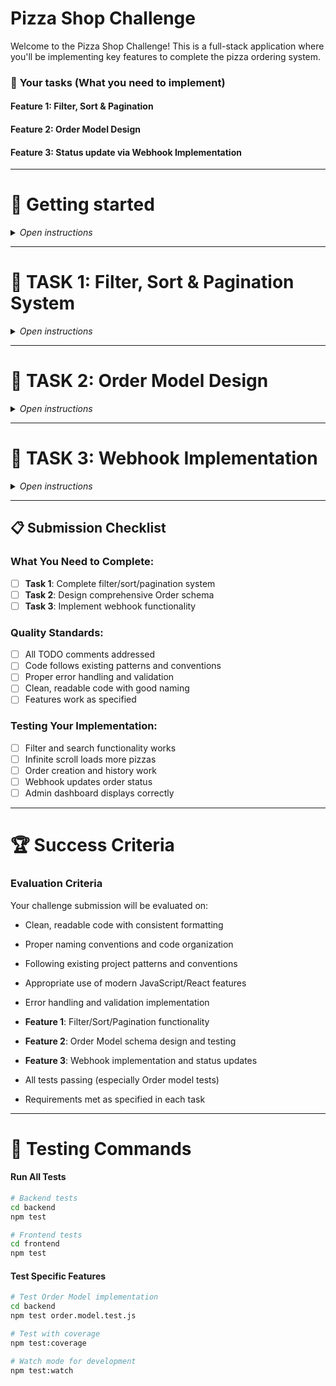 # Pizza Shop Challenge

Welcome to the Pizza Shop Challenge! This is a full-stack application where you'll be implementing key features to complete the pizza ordering system.

### 🎯 **Your tasks** (What you need to implement)

#### **Feature 1: Filter, Sort & Pagination**

#### **Feature 2: Order Model Design**

#### **Feature 3: Status update via Webhook Implementation**

---

# 🚀 Getting started

<details>

<summary><i>Open instructions</i></summary>

### 1. Install Dependencies

```bash
# Install all dependencies (root, backend, and frontend)
npm run install:all
```

### 2. Initialize Database

```bash
# Initialize PostgreSQL database with tables and seed data
npm run db:init
```

### 3. Start Development Servers

```bash
# Start both backend and frontend servers
npm run dev

# Or start them separately:
# Terminal 1 - Backend
npm run dev:backend

# Terminal 2 - Frontend
npm run dev:frontend
```

#### **Login Credentials**

**Admin Account:**

- Email: `admin@admin.com`
- Password: `password123`
- Role: Administrator (can manage pizzas, view all orders, access admin dashboard)

**Note:** Regular user accounts can be created through the signup process on the frontend.

</details>

---

# 🎯 **TASK 1: Filter, Sort & Pagination System**

<details>

<summary><i>Open instructions</i></summary>

**Time Estimate**: 30-40 minutes

## 🎬 What You're Building

You'll implement a pizza browsing system that lets users:

- Filter pizzas by diet type (All/Veg/Non-Veg)
- Sort by price (Low to High, High to Low)
- Load more pizzas as they scroll (infinite scroll)

## 📊 Sample Data Context

The database contains ~50 pizzas with these properties:

```javascript
{
  "_id": "...",
  "name": "Margherita",
  "price": 12.99,
  "isVegetarian": true,
  "description": "...",
  "imageUrl": "..."
}
```

## 🔧 Backend Implementation

**File**: `backend/src/controllers/pizzaController.js`
**File**: [backend/src/controllers/pizzaController.js](./backend/src/controllers/pizzaController.js)

### Query Parameters to Handle:

- `veg`: `true` | `false` (optional - when omitted, shows all pizzas)
- `sortBy`: `'price'` | `'createdAt'` (default: 'createdAt')
- `sortOrder`: `'asc'` | `'desc'` (default: 'desc' for newest first)
- `page`: number (default: 1)
- `limit`: number (default: 10)

### Required Response Format:

```json
{
  "pizzas": [...],
  "pagination": {
    "currentPage": 1,
    "totalPages": 5,
    "totalCount": 45,
    "hasNextPage": true,
    "hasPreviousPage": false,
    "limit": 10
  }
}
```

### Test Your Backend:

```bash
# Test in terminal:
  npm run feat-1:test
```

## 🎨 Frontend Implementation

**File**: `frontend/src/components/PizzaList.js`

### Filter Controls Required:

- [ ] Three buttons: "All", "Veg", "Non-Veg"
- [ ] Active state styling for selected filter
- [ ] Clear visual feedback when filter changes

### Sort Controls Required:

- [ ] Dropdown with options: "Default" (newest first), "Price: Low to High", "Price: High to Low"
- [ ] Default to "Default" (sorted by createdAt desc)
- [ ] Visual indicator of current sort option

### Infinite Scroll Required:

- [ ] Use Intersection Observer API
- [ ] Load next page when user scrolls near bottom
- [ ] Show loading spinner while fetching
- [ ] Handle "no more results" state
- [ ] Handle API errors gracefully

## ✅ Success Criteria

**You'll know it's working when:**

1. Filter buttons change the displayed pizzas correctly
2. Sort dropdown reorders pizzas by price
3. Scrolling to bottom loads more pizzas automatically
4. Loading states show during API calls
5. "No more pizzas" message appears at the end

## 🧪 Quick Verification

1. Start with "All" filter, "Default" sort (newest pizzas first)
2. Click "Veg" - only vegetarian pizzas display (still newest first)
3. Change sort to "Price: Low to High" - cheapest veg pizzas first
4. Click "Non-Veg" - only non-vegetarian pizzas, cheapest first
5. Change to "Price: High to Low" - most expensive non-veg pizzas first
6. Scroll down - more pizzas load automatically

## ⚠️ Common Gotchas

- Remember to reset to page 1 when filters/sort change
- Handle empty results (no veg pizzas found)
- Prevent duplicate API calls during scroll
- Clear previous results when changing filters
- When no `veg` parameter is sent, show all pizzas (don't filter)
- Default sort should be newest pizzas first (createdAt desc)

## 🔗 API Examples

```bash
# Get all pizzas, newest first (default)
GET /api/pizzas?page=1&limit=10

# Get all pizzas sorted by price (cheapest first)
GET /api/pizzas?sortBy=price&sortOrder=asc&page=1&limit=10

# Get only vegetarian pizzas, most expensive first
GET /api/pizzas?veg=true&sortBy=price&sortOrder=desc&page=1&limit=10

# Get only non-vegetarian pizzas, newest first
GET /api/pizzas?veg=false&page=2&limit=10
```

</details>

---

# 🎯 **TASK 2: Order Model Design**

<details>

<summary><i>Open instructions</i></summary>

**Time Estimate**: 30 minutes

## 🎬 What You're Building

You'll implement a comprehensive Order schema that demonstrates your database design skills and handles the complete pizza ordering workflow:

- Customer information and delivery details
- Order items with price snapshots for integrity
- Status tracking with proper transitions
- Pricing calculations and validation
- Performance optimization with indexes

## 📊 Expected Order Structure

The Order model should handle data like this:

```javascript
{
  "_id": "60d5f484f4b7a5b8c8f8e123",
  "user": "60d5f484f4b7a5b8c8f8e124", // Reference to User
  "items": [
    {
      "id": "60d5f484f4b7a5b8c8f8e125", // Pizza ID
      "name": "Margherita",
      "price": 12.99,
      "quantity": 2
    }
  ],
  "status": "pending", // pending → confirmed → preparing → out_for_delivery → delivered
  "deliveryAddress": "123 Main St, City, State 12345",
  "totalAmount": 25.98, // Calculated from items
  "createdAt": "2024-03-15T17:30:00Z",
  "updatedAt": "2024-03-15T17:30:00Z"
}
```

## 🔧 Backend Implementation

**File**: `backend/src/models/Order.js`

### Schema Requirements:

#### **1. Customer Information**

- [ ] `user` field - ObjectId reference to User model (required)
- [ ] Add index for efficient user order queries

#### **2. Order Items**

- [ ] `items` field - Array of mixed type objects containing:
  - `id` (Pizza ID)
  - `name` (Pizza name)
  - `price` (Pizza price at time of order)
  - `quantity` (Quantity ordered)
- [ ] Validation to ensure at least one item

#### **3. Order Status & Tracking**

- [ ] `status` field - String enum with values:
  - `"pending"` (default)
  - `"confirmed"`
  - `"preparing"`
  - `"out_for_delivery"`
  - `"delivered"`
  - `"cancelled"`
- [ ] Add index for status-based queries

#### **4. Delivery Information**

- [ ] `deliveryAddress` field - String (required)
- [ ] Validation for minimum/maximum length

#### **5. Pricing & Calculations**

- [ ] Virtual field for `totalAmount` that calculates sum of (price \* quantity) for all items
- [ ] Validation to ensure positive amounts

#### **6. Timestamps**

- [ ] `createdAt` and `updatedAt` - Auto-generated by timestamps option

### Additional Implementation:

#### **7. Schema Validation**

- [ ] Validate that items array is not empty
- [ ] Validate item prices and quantities are positive
- [ ] Add custom validation for delivery address format

#### **8. Pre-save Middleware**

- [ ] Auto-calculate totalAmount from items if not provided
- [ ] Validate price integrity against current pizza prices
- [ ] Add status transition validation

#### **9. Instance Methods**

- [ ] `canBeModified()` - check if order can be modified based on status
- [ ] `calculateEstimatedDelivery()` - calculate delivery time based on items

#### **10. Static Methods**

- [ ] `findByUserPaginated()` - find orders by user with pagination
- [ ] `getOrderStats()` - get order statistics for admin dashboard

#### **11. Database Indexes**

- [ ] `user + createdAt` for user order history queries
- [ ] `status + createdAt` for status-based admin queries
- [ ] `createdAt` for recent orders

### Test Your Backend:

```bash
# Test the comprehensive Order model test suite
cd backend
npm test order.model.test.js
```

## ✅ Success Criteria

**You'll know it's working when:**

1. Order creation includes all required fields
2. Virtual totalAmount calculates correctly from items
3. Status transitions follow business rules
4. Database queries are optimized with proper indexes
5. All validation rules are enforced
6. Order history and admin queries work efficiently

## 🧪 Quick Verification

1. Create an order through the frontend checkout
2. Verify all fields are saved correctly in database
3. Check that totalAmount matches sum of item prices
4. Test status updates through admin panel
5. Verify order history displays correctly
6. Run the comprehensive test suite

## ⚠️ Common Gotchas

- Use virtual fields for calculated values (totalAmount)
- Add proper indexes for performance
- Validate status transitions
- Handle price changes over time with snapshots
- Ensure data integrity with proper validation
- Consider edge cases like empty orders or invalid prices

## 🔗 Schema Examples

```javascript
// Basic Order Schema Structure
const orderSchema = new mongoose.Schema(
  {
    user: {
      type: mongoose.Schema.Types.ObjectId,
      ref: "User",
      required: true,
      index: true,
    },
    items: [
      {
        type: mongoose.Schema.Types.Mixed,
      },
    ],
    status: {
      type: String,
      enum: ["pending", "confirmed", "preparing", "out_for_delivery", "delivered", "cancelled"],
      default: "pending",
      index: true,
    },
    deliveryAddress: {
      type: String,
      required: true,
    },
  },
  {
    timestamps: true,
  }
);

// Virtual for totalAmount
orderSchema.virtual("totalAmount").get(function () {
  return this.items.reduce((sum, item) => sum + item.price * item.quantity, 0);
});
```

## 🧪 Testing Your Implementation

Your Order model will be automatically tested across 5 engineering levels:

```bash
# Run the comprehensive test suite
cd backend
npm test order.model.test.js
```

**Test Levels:**

- **Level 1 (50-60%):** Basic schema validation
- **Level 2 (70-80%):** Business logic validation
- **Level 3 (85-90%):** Data integrity & constraints
- **Level 4 (90-95%):** Edge cases & security
- **Level 5 (95%+):** Performance & scalability

See `backend/tests/README.md` for detailed test descriptions and evaluation criteria.

</details>

---

# 🎯 TASK 3: Webhook Implementation

<details>

<summary><i>Open instructions</i></summary>

**Time Estimate**: 20-30 minutes

## 🎬 What You're Building

You'll implement a robust webhook system that lets external delivery services update order status in real-time:

- Receive webhook calls from delivery partners
- Validate order status transitions
- Update order records with proper error handling
- Log status changes for debugging

## 📊 Expected Webhook Payload

The delivery service will send payloads like this:

```json
{
  "orderId": "60d5f484f4b7a5b8c8f8e123",
  "status": "confirmed",
  "estimatedDeliveryTime": "2024-03-15T18:30:00Z",
  "deliveryNotes": "Order confirmed by restaurant",
  "timestamp": "2024-03-15T17:45:00Z"
}
```

## 🔧 Backend Implementation

**File**: `backend/src/controllers/webhookController.js`

### Implementation Requirements:

#### **1. Payload Validation**

- [ ] Validate required fields: `orderId`, `status`, `timestamp`
- [ ] Verify orderId is valid MongoDB ObjectId
- [ ] Return 400 for missing/invalid fields

#### **2. Order Status Management**

- [ ] Find order by ID (return 404 if not found)
- [ ] Validate status transitions using allowed rules
- [ ] Update order status and optional fields
- [ ] Save statusUpdatedAt timestamp

#### **3. Status Transition Rules**

```javascript
const allowedTransitions = {
  pending: ["confirmed", "cancelled"],
  confirmed: ["preparing", "cancelled"],
  preparing: ["out_for_delivery", "cancelled"],
  out_for_delivery: ["delivered", "cancelled"],
  delivered: [], // Final state
  cancelled: [], // Final state
};
```

#### **4. Error Handling**

- [ ] **400 Bad Request**: Missing required fields
- [ ] **404 Not Found**: Order not found
- [ ] **409 Conflict**: Invalid status transition
- [ ] **500 Internal Server Error**: Database errors

#### **5. Response Format**

```json
{
  "message": "Order status updated successfully",
  "orderId": "60d5f484f4b7a5b8c8f8e123",
  "newStatus": "confirmed"
}
```

### Test Your Backend:

```bash
# Test webhook endpoint
npm run feat-1:test
```

## ✅ Success Criteria

**You'll know it's working when:**

1. Valid status updates succeed (pending → confirmed)
2. Invalid transitions are rejected (delivered → pending)
3. Missing order IDs return 404
4. Missing required fields return 400
5. Database errors are handled gracefully

## 🧪 Quick Verification

1. Start server: `npm run dev`
2. Create an order (use frontend or admin panel)
3. Test valid transition: `pending → confirmed`
4. Test invalid transition: `confirmed → pending` (should fail)
5. Test missing order: use fake order ID (should return 404)
6. Check logs for webhook activity

## ⚠️ Common Gotchas

- Import Order model: `const Order = require('../models/Order')`
- Check transitions before updating status
- Use try/catch for database operations
- Return appropriate HTTP status codes
- Validate required fields before processing
- Don't allow backwards status transitions

## 🔗 API Examples

```bash
# Valid status update (pending → confirmed)
curl -X POST http://localhost:5000/api/webhook/delivery-update \
  -H "Content-Type: application/json" \
  -d '{
    "orderId": "60d5f484f4b7a5b8c8f8e123",
    "status": "confirmed",
    "timestamp": "2024-03-15T17:45:00Z"
  }'

# Invalid transition test (should return 409)
curl -X POST http://localhost:5000/api/webhook/delivery-update \
  -H "Content-Type: application/json" \
  -d '{
    "orderId": "60d5f484f4b7a5b8c8f8e123",
    "status": "pending",
    "timestamp": "2024-03-15T17:45:00Z"
  }'

# Missing fields test (should return 400)
curl -X POST http://localhost:5000/api/webhook/delivery-update \
  -H "Content-Type: application/json" \
  -d '{
    "orderId": "60d5f484f4b7a5b8c8f8e123"
  }'

# Non-existent order test (should return 404)
curl -X POST http://localhost:5000/api/webhook/delivery-update \
  -H "Content-Type: application/json" \
  -d '{
    "orderId": "000000000000000000000000",
    "status": "confirmed",
    "timestamp": "2024-03-15T17:45:00Z"
  }'
```

</details>

---

## 📋 Submission Checklist

### What You Need to Complete:

- [ ] **Task 1**: Complete filter/sort/pagination system
- [ ] **Task 2**: Design comprehensive Order schema
- [ ] **Task 3**: Implement webhook functionality

### Quality Standards:

- [ ] All TODO comments addressed
- [ ] Code follows existing patterns and conventions
- [ ] Proper error handling and validation
- [ ] Clean, readable code with good naming
- [ ] Features work as specified

### Testing Your Implementation:

- [ ] Filter and search functionality works
- [ ] Infinite scroll loads more pizzas
- [ ] Order creation and history work
- [ ] Webhook updates order status
- [ ] Admin dashboard displays correctly

---

# 🏆 Success Criteria

### Evaluation Criteria

Your challenge submission will be evaluated on:

- Clean, readable code with consistent formatting
- Proper naming conventions and code organization
- Following existing project patterns and conventions
- Appropriate use of modern JavaScript/React features
- Error handling and validation implementation

- **Feature 1**: Filter/Sort/Pagination functionality
- **Feature 2**: Order Model schema design and testing
- **Feature 3**: Webhook implementation and status updates
- All tests passing (especially Order model tests)
- Requirements met as specified in each task

---

# 🧪 Testing Commands

#### **Run All Tests**

```bash
# Backend tests
cd backend
npm test

# Frontend tests
cd frontend
npm test
```

#### **Test Specific Features**

```bash
# Test Order Model implementation
cd backend
npm test order.model.test.js

# Test with coverage
npm test:coverage

# Watch mode for development
npm test:watch
```
